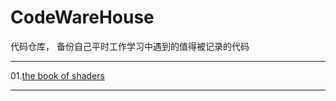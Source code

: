 # CodeWareHouse
代码仓库，
备份自己平时工作学习中遇到的值得被记录的代码



---

01.[the book of shaders](./README.md)





---



